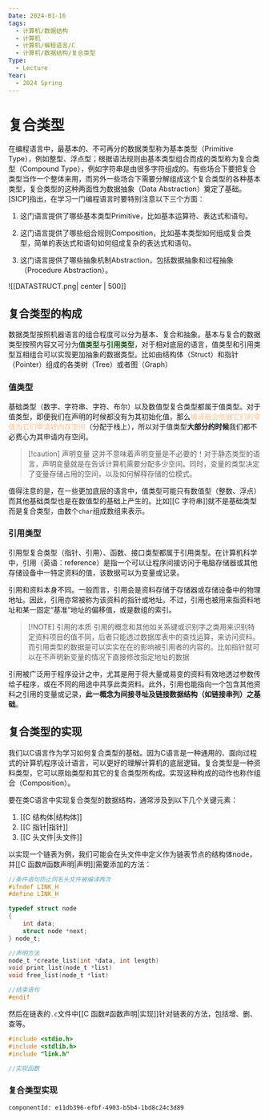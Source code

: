 ```yaml
---
Date: 2024-01-16
tags:
  - 计算机/数据结构
  - 计算机
  - 计算机/编程语言/C
  - 计算机/数据结构/复合类型
Type:
  - Lecture
Year:
  - 2024 Spring
---
```

# 复合类型

在编程语言中，最基本的、不可再分的数据类型称为基本类型（Primitive Type），例如整型、浮点型；根据语法规则由基本类型组合而成的类型称为复合类型（Compound Type），例如字符串是由很多字符组成的。有些场合下要把复合类型当作一个整体来用，而另外一些场合下需要分解组成这个复合类型的各种基本类型，复合类型的这种两面性为数据抽象（Data Abstraction）奠定了基础。[SICP]指出，在学习一门编程语言时要特别注意以下三个方面：

1. 这门语言提供了哪些基本类型Primitive，比如基本运算符、表达式和语句。

2. 这门语言提供了哪些组合规则Composition，比如基本类型如何组成复合类型，简单的表达式和语句如何组成复杂的表达式和语句。

3. 这门语言提供了哪些抽象机制Abstraction，包括数据抽象和过程抽象（Procedure Abstraction）。

![[DATASTRUCT.png| center | 500]]

## 复合类型的构成

数据类型按照机器语言的组合程度可以分为基本、复合和抽象。基本与复合的数据类型按照内容又可分为<mark style="background: #BBFABBA6;">值类型</mark>与<mark style="background: #BBFABBA6;">引用类型</mark>，对于相对底层的语言，值类型和引用类型互相组合可以实现更加抽象的数据类型。比如由结构体（Struct）和指针（Pointer）组成的各类树（Tree）或者图（Graph）

### 值类型
基础类型（数字、字符串、字符、布尔）以及数值型复合类型都属于值类型。对于值类型，即便我们在声明的时候都没有为其初始化值，那么<font color="#fac08f">编译器会依据它们的零值为它们申请好内存空间</font>（分配于栈上），所以对于值类型**大部分的时候**我们都不必费心为其申请内存空间。

> [!caution] 声明变量
> 这并不意味着声明变量是不必要的！对于静态类型的语言，声明变量就是在告诉计算机需要分配多少空间。同时，变量的类型决定了变量存储占用的空间，以及如何解释存储的位模式。

值得注意的是，在一些更加底层的语言中，值类型可能只有数值型（整数、浮点）而其他基础类型也是在数值型的基础上产生的。比如[[C 字符串]]就不是基础类型而是复合类型，由数个`char`组成数组来表示。

### 引用类型
引用型复合类型（指针、引用）、函数、接口类型都属于引用类型。在计算机科学中，引用（英语：reference）是指一个可以让程序间接访问于电脑存储器或其他存储设备中一特定资料的值，该数据可以为变量或记录。

引用和资料本身不同。一般而言，引用会是资料存储于存储器或存储设备中的物理地址。因此，引用亦常被称为该资料的指针或地址。不过，引用也被用来指资料地址和某一固定“基准”地址的偏移值，或是数组的索引。

> [!NOTE] 引用的本质
> 引用的概念和其他如关系键或识别字之类用来识别特定资料项目的值不同，后者只能透过数据库表中的查找运算，来访问资料。而引用类型的数据是可以实实在在的影响被引用者的内容的。比如指针就可以在不声明新变量的情况下直接修改指定地址的数据

引用被广泛用于程序设计之中，尤其是用于将大量或易变的资料有效地透过参数传给子程序，或在不同的用途中共享此类资料。此外，引用也能指向一个包含其他资料之引用的变量或记录，**此一概念为间接寻址及链接数据结构（如链接串列）之基础**。

## 复合类型的实现

我们以C语言作为学习如何复合类型的基础。因为C语言是一种通用的、面向过程式的计算机程序设计语言，可以更好的理解计算机的底层逻辑。复合类型是一种资料类型，它可以原始类型和其它的复合类型所构成。实现这种构成的动作也称作组合（Composition）。

要在类C语言中实现复合类型的数据结构，通常涉及到以下几个关键元素：

1. [[C 结构体|结构体]]
2. [[C 指针|指针]]
3. [[C 头文件|头文件]]

以实现一个链表为例，我们可能会在头文件中定义作为链表节点的结构体node，并[[C 函数#函数声明|声明]]需要添加的方法：

```c
//条件语句防止同名头文件被编译两次
#ifndef LINK_H
#define LINK_H

typedef struct node
{
    int data;
    struct node *next;
} node_t;

//声明方法
node_t *create_list(int *data, int length)
void print_list(node_t *list)
void free_list(node_t *list)

//结束语句
#endif
```

然后在链表的`.c`文件中[[C 函数#函数声明|实现]]针对链表的方法，包括增、删、查等。

```c
#include <stdio.h>
#include <stdlib.h>
#include "link.h"

//实现函数
```

### 复合类型实现

```components
componentId: e11db396-efbf-4903-b5b4-1bd8c24c3d89

```